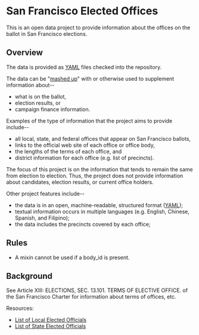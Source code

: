 # San Francisco Elected Offices

This is an open data project to provide information about the offices on
the ballot in San Francisco elections.


## Overview

The data is provided as [YAML](http://www.yaml.org/) files checked into
the repository.

The data can be
"[mashed up](http://en.wikipedia.org/wiki/Mashup_%28web_application_hybrid%29)"
with or otherwise used to supplement information about--

* what is on the ballot,
* election results, or
* campaign finance information.

Examples of the type of information that the project aims to provide include--

* all local, state, and federal offices that appear on San Francisco ballots,
* links to the official web site of each office or office body,
* the lengths of the terms of each office, and
* district information for each office (e.g. list of precincts).

The focus of this project is on the information that tends to remain the
same from election to election.  Thus, the project does not provide
information about candidates, election results, or current office holders.

Other project features include--

* the data is in an open, machine-readable, structured format
  ([YAML](http://www.yaml.org/));
* textual information occurs in multiple languages (e.g. English,
  Chinese, Spanish, and Filipino);
* the data includes the precincts covered by each office;


## Rules

* A mixin cannot be used if a body_id is present.


## Background

See Article XIII: ELECTIONS, SEC. 13.101. TERMS OF ELECTIVE OFFICE. of the
San Francisco Charter for information about terms of offices, etc.

Resources:

* [List of Local Elected Officials](http://www.sfgov2.org/index.aspx?page=832)
* [List of State Elected Officials](http://www.sfgov2.org/index.aspx?page=833)
